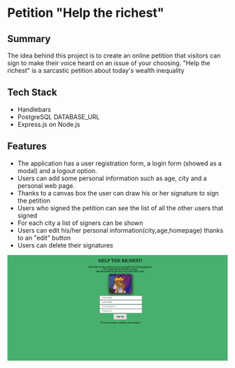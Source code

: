 # Petition "Help the richest"

## Summary
The idea behind this project is to create an online petition that visitors can sign to make their voice heard on an issue of your choosing.
"Help the richest" is a sarcastic petition about today's wealth inequality

## Tech Stack
* Handlebars
* PostgreSQL DATABASE_URL
* Express.js on Node.js

## Features
* The application has a user registration form, a login form (showed as a modal) and a logout option.
* Users can add some personal information such as age, city and a personal web page.
* Thanks to a canvas box the user can draw his or her signature to sign the petition
* Users who signed the petition  can see the list of all the other users that signed
* For each city a list of signers can be shown
* Users can edit his/her personal information(city,age,homepage) thanks to an "edit" button
* Users can delete their signatures

![Petition Register](petition_registration.png)


<!--
![Petition Signature](petition_signature.png)

****

![Petition Thanks](petition_thanks.png)

****

![Petition Edit Profile](petition_edit.png)

****

![Petition List](petition_list.png) -->
